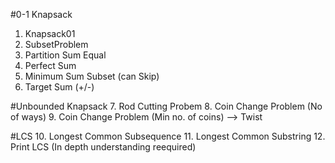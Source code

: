 #0-1 Knapsack
1. Knapsack01
2. SubsetProblem
3. Partition Sum Equal
4. Perfect Sum 
5. Minimum Sum Subset (can Skip)
6. Target Sum (+/-)

#Unbounded Knapsack
7. Rod Cutting Probem
8. Coin Change Problem (No of ways)
9. Coin Change Problem (Min no. of coins) --> Twist

#LCS
10. Longest Common Subsequence
11. Longest Common Substring
12. Print LCS (In depth understanding reequired)
